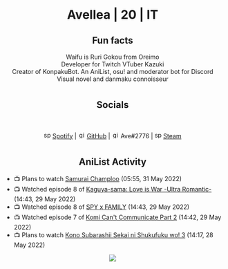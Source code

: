 <h1 align="center">
Avellea | 20 | IT
</h1>



<h2 align="center">
Fun facts
</h2>

<p align="center">
Waifu is Ruri Gokou from Oreimo<br>
Developer for Twitch VTuber Kazuki<br>
Creator of KonpakuBot. An AniList, osu! and moderator bot for Discord<br>
Visual novel and danmaku connoisseur
</p>

<h1>
<h2 align="center">Socials</h2>
<br>
<p align="center">
<img src="https://open.scdn.co/cdn/images/favicon.5cb2bd30.ico" alt="spotify logo" width="16"> <a href="https://open.spotify.com/user/2r8tkjt7qlh7uo7k06z43t63a">Spotify</a> | <img src="https://github.com/fluidicon.png" alt="github logo" width="16"> <a href="https://github.com/Avellea">GitHub</a> | <img src="https://i.imgur.com/ywxedYu.png" alt="github logo" width="16"> Ave#2776 | <img src="https://store.steampowered.com/favicon.ico" alt="spotify logo" width="16"> <a href="https://steamcommunity.com/id/Avellea/">Steam</a>
</p>
<h1>

<h2 align="center">AniList Activity</h2>

<!-- ANILIST_ACTIVITY:start -->

-   📺 Plans to watch [Samurai Champloo](https://anilist.co/anime/205) (05:55, 31 May 2022)
-   📺 Watched episode 8 of [Kaguya-sama: Love is War -Ultra Romantic-](https://anilist.co/anime/125367) (14:43, 29 May 2022)
-   📺 Watched episode 8 of [SPY x FAMILY](https://anilist.co/anime/140960) (14:43, 29 May 2022)
-   📺 Watched episode 7 of [Komi Can't Communicate Part 2](https://anilist.co/anime/142984) (14:42, 29 May 2022)
-   📺 Plans to watch [Kono Subarashii Sekai ni Shukufuku wo! 3](https://anilist.co/anime/136804) (14:17, 28 May 2022)

<!-- ANILIST_ACTIVITY:end -->


<!-- ---
  
<p align="center">
<img src="https://count.getloli.com/get/@avellea?theme=gelbooru" alt=":name" />
<p>
  
--- -->



<p align="center">
<img src="https://i.pinimg.com/originals/5f/95/04/5f9504eb5a7d27ec7a6121b9e9aa48b3.gif">
<p>
